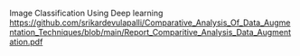 Image Classification Using Deep learning
https://github.com/srikardevulapalli/Comparative_Analysis_Of_Data_Augmentation_Techniques/blob/main/Report_Comparitive_Analysis_Data_Augmentation.pdf
